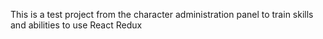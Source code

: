 This is a test project from the character administration panel to train skills and abilities to use React Redux
